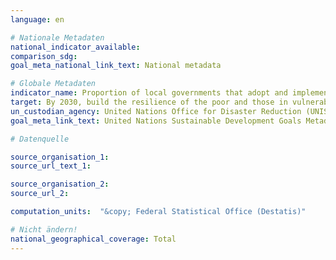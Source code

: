 ```yaml
---
language: en

# Nationale Metadaten
national_indicator_available:
comparison_sdg:
goal_meta_national_link_text: National metadata

# Globale Metadaten
indicator_name: Proportion of local governments that adopt and implement local disaster risk reduction strategies in line with national disaster risk reduction strategies
target: By 2030, build the resilience of the poor and those in vulnerable situations and reduce their exposure and vulnerability to climate-related extreme events and other economic, social and environmental shocks and disasters
un_custodian_agency: United Nations Office for Disaster Reduction (UNISDR)
goal_meta_link_text: United Nations Sustainable Development Goals Metadata

# Datenquelle

source_organisation_1:
source_url_text_1:

source_organisation_2:
source_url_2:

computation_units:  "&copy; Federal Statistical Office (Destatis)"

# Nicht ändern!
national_geographical_coverage: Total
---
```

